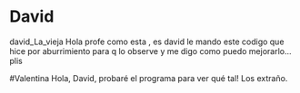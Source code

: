 # David
david_La_vieja
Hola profe como esta , es david le mando este codigo que hice por aburrimiento para q lo observe y me digo como puedo mejorarlo... plis 

#Valentina 
Hola, David, probaré el programa para ver qué tal!
Los extraño.
